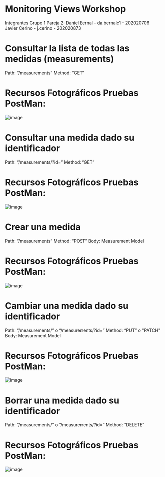 # Monitoring Views Workshop
Integrantes Grupo 1 Pareja 2:
Daniel Bernal - da.bernalc1 - 202020706
Javier Cerino - j.cerino - 202020873

# Consultar la lista de todas las medidas (measurements) 
Path: “/measurements”
Method: “GET”
# Recursos Fotográficos Pruebas PostMan:
![image](https://user-images.githubusercontent.com/77985120/187037892-ad12babd-7b62-4056-b884-b3d12f115fe0.png)

# Consultar una medida dado su identificador
Path: “/measurements/?id=<id>”
Method: “GET”
# Recursos Fotográficos Pruebas PostMan:
![image](https://user-images.githubusercontent.com/77985120/187037944-88437c7f-06f2-4799-84e1-ee08c7c7bfa7.png)

# Crear una medida
Path: “/measurements”
Method: “POST”
Body: Measurement Model
# Recursos Fotográficos Pruebas PostMan:
![image](https://user-images.githubusercontent.com/77985120/187038981-73d4ee76-3253-4012-9b63-ae7de5e88881.png)

# Cambiar una medida dado su identificador
Path: “/measurements/<id>” o “/measurements/?id=<id>”
Method: “PUT” o "PATCH"
Body: Measurement Model
# Recursos Fotográficos Pruebas PostMan:
![image](https://user-images.githubusercontent.com/77985120/187039074-d431de36-4b1c-430e-9b50-8639ca15b429.png)

# Borrar una medida dado su identificador
Path: “/measurements/<id>” o “/measurements/?id=<id>”
Method: “DELETE”
#  Recursos Fotográficos Pruebas PostMan:
![image](https://user-images.githubusercontent.com/77985120/187039093-34ee1a39-696f-482d-9796-9f776a055db6.png)

